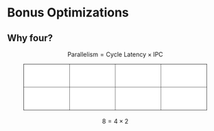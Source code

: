 # Bonus Optimizations

## Why four?

$$
\text{Parallelism} = \text{Cycle Latency} \times \text{IPC}
$$

<center>
<img src="/images/ipc.png" width=85%>
</center>

$$
8 = 4 \times 2
$$
